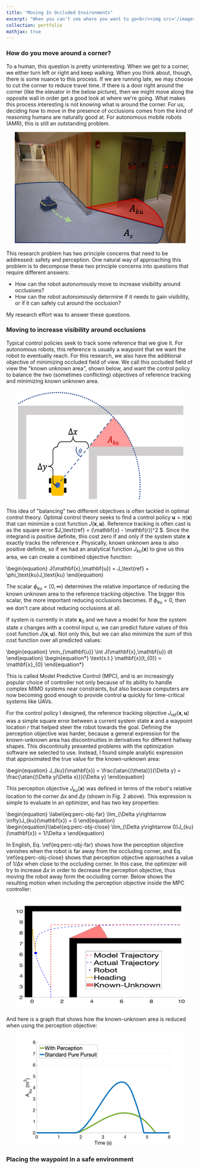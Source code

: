 ```yaml
---
title: "Moving In Occluded Environments"
excerpt: "When you can't see where you want to go<br/><img src='/images/research_pics/2020/occ_env/intro.png'>"
collection: portfolio
mathjax: true
---
```


### How do you move around a corner?

To a human, this question is pretty uninteresting. When we get to a corner, we either turn left or right and keep walking. When you think about, though, there is some nuance to this process. If we are running late, we may choose to cut the corner to reduce travel time. If there is a door right around the corner (like the elevator in the below picture), then we might move along the opposite wall in order get a good look at where we're going. What makes this process interesting is not knowing what is around the corner. For us, deciding how to move in the presence of occlusions comes from the kind of reasoning humans are naturally good at. For autonomous mobile robots (AMR), this is still an outstanding problem.

<p align="center">
  <img width="460" height="300" src='/images/research_pics/2020/occ_env/intro.png'>
</p>

This research problem has two principle concerns that need to be addressed: safety and perception. One natural way of approaching this problem is to decompose these two principle concerns into questions that require different answers:
- How can the robot autonomously move to increase visibility around occlusions?
- How can the robot autonomously determine if it needs to gain visibility, or if it can safely cut around the occlusion?

My research effort was to answer these questions.

### Moving to increase visibility around occlusions

Typical control policies seek to track some reference that we give it. For autonomous robots, this reference is usually a waypoint that we want the robot to eventually reach. For this research, we also have the additional objective of minimizing occluded field of view. We call this occluded field of view the "known unknown area", shown below, and want the control policy to balance the two (sometimes conflicting) objectives of reference tracking and minimizing known unknown area.

<p align="center">
  <img width="460" height="300" src='/images/research_pics/2020/occ_env/aku.png'>
</p>

This idea of "balancing" two different objectives is often tackled in optimal control theory. Optimal control theory seeks to find a control policy $\mathbf{u} = \pi(\mathbf{x})$ that can minimize a cost function $J(\mathbf{x},\mathbf{u})$. Reference tracking is often cast is as the square error $J_\text{ref} = (\mathbf{x} - \mathbf{r})^2 $. Since the integrand is positive definite, this cost zero if and only if the system state $\mathbf{x}$ exactly tracks the reference $\mathbf{r}$. Physically, known unknown area is also positive definite, so if we had an analytical function $J_{ku}(\mathbf{x})$ to give us this area, we can create a combined objective function:

\begin{equation}
J(\mathbf{x},\mathbf{u}) = J_\text{ref} + \phi_\text{ku}J_\text{ku}
\end{equation}

The scalar $\phi_\text{ku} = [0,\infty)$ determines the relative importance of reducing the known unknown area to the reference tracking objective. The bigger this scalar, the more important reducing occlusions becomes. If $\phi_\text{ku}=0$, then we don't care about reducing occlusions at all.

If system is currently in state $\mathbf{x}_0$ and we have a model for how the system state $x$ changes with a control input $u$, we can predict future values of this cost function $J(\mathbf{x},\mathbf{u})$. Not only this, but we can also minimize the sum of this cost function over all predicted values:

\begin{equation}
\min\_{\mathbf{u}} \int J(\mathbf{x},\mathbf{u}) dt
\end{equation}
\begin{equation\*}
\text{s.t.} \mathbf{x}(t\_{0}) = \mathbf{x}\_{0}
\end{equation\*}

This is called Model Predictive Control (MPC), and is an increasingly popular choice of controller not only because of its ability to handle complex MIMO systems near constraints, but also because computers are now becoming good enough to provide control $\mathbf{u}$ quickly for time-critical systems like UAVs.

For the control policy I designed, the reference tracking objective $J_\text{ref}(\mathbf{x},\mathbf{u})$ was a simple square error between a current system state $\mathbf{x}$ and a waypoint location $r$ that helped steer the robot towards the goal. Defining the perception objective was harder, because a general expression for the known-unknown area has discontinuities in derivatives for different hallway shapes. This discontinuity presented problems with the optimization software we selected to use. Instead, I found simple analytic expression that approximated the true value for the known-unknown area:

\begin{equation}
J\_{ku}(\mathbf{x}) = \frac{\atan{(\theta)}}{\Delta y} = \frac{\atan{(\Delta y/\Delta x)}}{\Delta y}
\end{equation}

This perception objective $J_{ku}(\mathbf{x})$ was defined in terms of the robot's relative location to the corner $\Delta x$ and $\Delta y$ (shown in Fig. 2 above). This expression is simple to evaluate in an optimizer, and has two key properties:

\begin{equation} \label{eq:perc-obj-far}
\lim_{\Delta y\rightarrow \infty}J_{ku}(\mathbf{x}) = 0
\end{equation}
\begin{equation}\label{eq:perc-obj-close}
\lim_{\Delta y\rightarrow 0}J_{ku}(\mathbf{x}) = 1/\Delta x
\end{equation}

In English, Eq. \ref{eq:perc-obj-far} shows how the perception objective vanishes when the robot is far away from the occluding corner, and Eq. \ref{eq:perc-obj-close} shows that perception objective approaches a value of $1/\Delta x$ when close to the occluding corner. In this case, the optimizer will try to increase $\Delta x$ in order to decrease the perception objective, thus moving the robot away form the occluding corner. Below shows the resulting motion when including the perception objective inside the MPC controller:

<p align="center">
  <img width="460" height="300" src="/images/research_pics/2020/occ_env/res2.png">
</p>

And here is a graph that shows how the known-unknown area is reduced when using the perception objective:

<p align="center">
  <img width="460" height="300" src="/images/research_pics/2020/occ_env/re2.png">
</p>

### Placing the waypoint in a safe environment